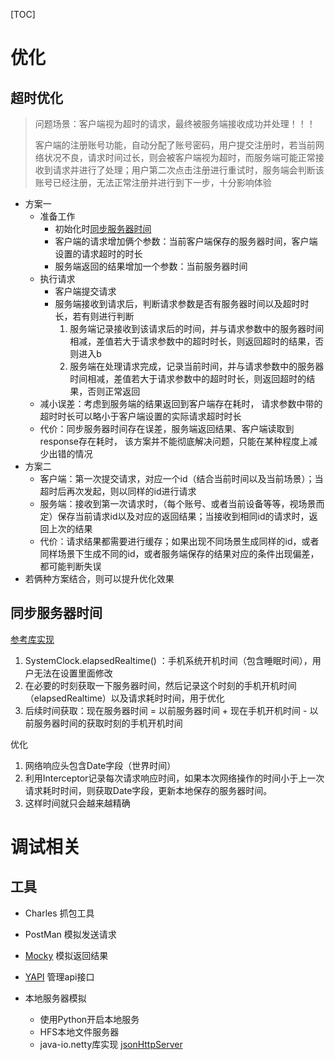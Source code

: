 [TOC]

# 优化

## 超时优化

>  问题场景：客户端视为超时的请求，最终被服务端接收成功并处理！！！
>
> 客户端的注册账号功能，自动分配了账号密码，用户提交注册时，若当前网络状况不良，请求时间过长，则会被客户端视为超时，而服务端可能正常接收到请求并进行了处理；用户第二次点击注册进行重试时，服务端会判断该账号已经注册，无法正常注册并进行到下一步，十分影响体验

- 方案一
  - 准备工作
    - 初始化时[同步服务器时间](#同步服务器时间)
    - 客户端的请求增加俩个参数：当前客户端保存的服务器时间，客户端设置的请求超时的时长
    - 服务端返回的结果增加一个参数：当前服务器时间
  - 执行请求
    - 客户端提交请求
    - 服务端接收到请求后，判断请求参数是否有服务器时间以及超时时长，若有则进行判断
      1. 服务端记录接收到该请求后的时间，并与请求参数中的服务器时间相减，差值若大于请求参数中的超时时长，则返回超时的结果，否则进入b
      2. 服务端在处理请求完成，记录当前时间，并与请求参数中的服务器时间相减，差值若大于请求参数中的超时时长，则返回超时的结果，否则正常返回
  - 减小误差：考虑到服务端的结果返回到客户端存在耗时， 请求参数中带的超时时长可以略小于客户端设置的实际请求超时时长
  - 代价：同步服务器时间存在误差，服务端返回结果、客户端读取到response存在耗时， 该方案并不能彻底解决问题，只能在某种程度上减少出错的情况
- 方案二
  - 客户端：第一次提交请求，对应一个id（结合当前时间以及当前场景）；当超时后再次发起，则以同样的id进行请求
  - 服务端：接收到第一次请求时，（每个账号、或者当前设备等等，视场景而定）保存当前请求id以及对应的返回结果；当接收到相同id的请求时，返回上次的结果
  - 代价：请求结果都需要进行缓存；如果出现不同场景生成同样的id，或者同样场景下生成不同的id，或者服务端保存的结果对应的条件出现偏差，都可能判断失误
- 若俩种方案结合，则可以提升优化效果



## 同步服务器时间

[参考库实现](<https://github.com/qinci/ServerTimeTest>)

1. SystemClock.elapsedRealtime() ：手机系统开机时间（包含睡眠时间），用户无法在设置里面修改
2. 在必要的时刻获取一下服务器时间，然后记录这个时刻的手机开机时间（elapsedRealtime）以及请求耗时时间，用于优化
3. 后续时间获取：现在服务器时间 = 以前服务器时间 + 现在手机开机时间 - 以前服务器时间的获取时刻的手机开机时间



优化

1. 网络响应头包含Date字段（世界时间）
2. 利用Interceptor记录每次请求响应时间，如果本次网络操作的时间小于上一次请求耗时时间，则获取Date字段，更新本地保存的服务器时间。
3. 这样时间就只会越来越精确



# 调试相关

## 工具

- Charles 抓包工具
- PostMan 模拟发送请求
- [Mocky](<https://www.mocky.io/>) 模拟返回结果
- [YAPI](<http://yapi.demo.qunar.com/project/68450/data>) 管理api接口

- 本地服务器模拟
  - 使用Python开启本地服务
  - HFS本地文件服务器
  - java-io.netty库实现 [jsonHttpServer](./extra/jsonHttpServer.zip)